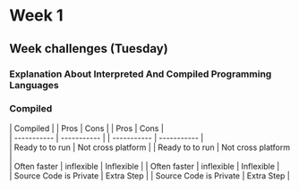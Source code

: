 # Week 1 
## Week challenges (Tuesday)

### Explanation About Interpreted And Compiled Programming Languages
### Compiled                                           
| Compiled | 
| Pros     | Cons |    | Pros     | Cons |                                     
| ----------- | ----------- | | ----------- | ----------- |                               
| Ready to to run      | Not cross platform       |     | Ready to to run      | Not cross platform       |     
| Often faster  | inflexible        | Inflexible  |   | Often faster  | inflexible        | Inflexible  |    
| Source Code is Private          | Extra Step    |         | Source Code is Private          | Extra Step    |          






